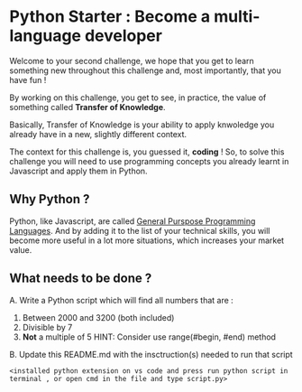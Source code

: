 # Python Starter : Become a multi-language developer

Welcome to your second challenge, we hope that you get to learn something new throughout this challenge and, most importantly, that you have fun !

By working on this challenge, you get to see, in practice, the value of something called **Transfer of Knowledge**.

Basically, Transfer of Knowledge is your ability to apply knwoledge you already have in a new, slightly different context.

The context for this challenge is, you guessed it, **coding** ! So, to solve this challenge you will need to use programming concepts you already learnt in Javascript and apply them in Python.

## Why Python ?
Python, like Javascript, are called [General Purspose Programming Languages](https://g.co/kgs/ni2nRd). And by adding it to the list of your technical skills, you will become more useful in a lot more situations, which increases your market value.

## What needs to be done ?

A. Write a Python script which will find all numbers that are :
1. Between 2000 and 3200 (both included)
2. Divisible by 7 
3. **Not** a multiple of 5
HINT: Consider use range(#begin, #end) method

B. Update this README.md with the insctruction(s) needed to run that script
```shell
<installed python extension on vs code and press run python script in terminal , or open cmd in the file and type script.py>
```